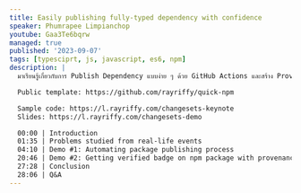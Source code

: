 ```yaml
---
title: Easily publishing fully-typed dependency with confidence
speaker: Phumrapee Limpianchop
youtube: Gaa3Te6bqrw
managed: true
published: '2023-09-07'
tags: [typesciprt, js, javascript, es6, npm]
description: |
  มาเรียนรู้เกี่ยวกับการ Publish Dependency แบบง่าย ๆ ด้วย GitHub Actions และสร้าง Provenance สำหรับแพ็คเกจด้วย npm

  Public template: https://github.com/rayriffy/quick-npm

  Sample code: https://l.rayriffy.com/changesets-keynote
  Slides: https://l.rayriffy.com/changesets-demo

  00:00 | Introduction
  01:35 | Problems studied from real-life events
  04:10 | Demo #1: Automating package publishing process
  20:46 | Demo #2: Getting verified badge on npm package with provenance statements
  27:28 | Conclusion
  28:06 | Q&A
---
```


